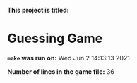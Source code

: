 **This project is titled:** 
# Guessing Game

**`make` was run on:** 
Wed Jun  2 14:13:13 2021

**Number of lines in the game file:** 
36
